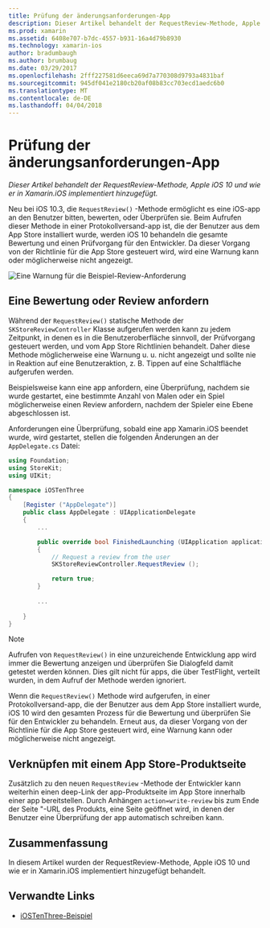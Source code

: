 ```yaml
---
title: Prüfung der änderungsanforderungen-App
description: Dieser Artikel behandelt der RequestReview-Methode, Apple iOS 10 und wie er in Xamarin.iOS implementiert hinzugefügt.
ms.prod: xamarin
ms.assetid: 6408e707-b7dc-4557-b931-16a4d79b8930
ms.technology: xamarin-ios
author: bradumbaugh
ms.author: brumbaug
ms.date: 03/29/2017
ms.openlocfilehash: 2fff227581d6eeca69d7a770308d9793a4831baf
ms.sourcegitcommit: 945df041e2180cb20af08b83cc703ecd1aedc6b0
ms.translationtype: MT
ms.contentlocale: de-DE
ms.lasthandoff: 04/04/2018
---
```

# <a name="request-app-review"></a>Prüfung der änderungsanforderungen-App

_Dieser Artikel behandelt der RequestReview-Methode, Apple iOS 10 und wie er in Xamarin.iOS implementiert hinzugefügt._

Neu bei iOS 10.3, die `RequestReview()` -Methode ermöglicht es eine iOS-app an den Benutzer bitten, bewerten, oder Überprüfen sie. Beim Aufrufen dieser Methode in einer Protokollversand-app ist, die der Benutzer aus dem App Store installiert wurde, werden iOS 10 behandeln die gesamte Bewertung und einen Prüfvorgang für den Entwickler. Da dieser Vorgang von der Richtlinie für die App Store gesteuert wird, wird eine Warnung kann oder möglicherweise nicht angezeigt.

![](request-app-review-images/review01.png "Eine Warnung für die Beispiel-Review-Anforderung")

## <a name="requesting-a-rating-or-review"></a>Eine Bewertung oder Review anfordern

Während der `RequestReview()` statische Methode der `SKStoreReviewController` Klasse aufgerufen werden kann zu jedem Zeitpunkt, in denen es in die Benutzeroberfläche sinnvoll, der Prüfvorgang gesteuert werden, und vom App Store Richtlinien behandelt. Daher diese Methode möglicherweise eine Warnung u. u. nicht angezeigt und sollte nie in Reaktion auf eine Benutzeraktion, z. B. Tippen auf eine Schaltfläche aufgerufen werden.

Beispielsweise kann eine app anfordern, eine Überprüfung, nachdem sie wurde gestartet, eine bestimmte Anzahl von Malen oder ein Spiel möglicherweise einen Review anfordern, nachdem der Spieler eine Ebene abgeschlossen ist.

Anforderungen eine Überprüfung, sobald eine app Xamarin.iOS beendet wurde, wird gestartet, stellen die folgenden Änderungen an der `AppDelegate.cs` Datei:

```csharp
using Foundation;
using StoreKit;
using UIKit;

namespace iOSTenThree
{
    [Register ("AppDelegate")]
    public class AppDelegate : UIApplicationDelegate
    {
        ...

        public override bool FinishedLaunching (UIApplication application, NSDictionary launchOptions)
        {
            // Request a review from the user
            SKStoreReviewController.RequestReview ();

            return true;
        }
        
        ...
        
    }
}
```

> [!NOTE]
> Aufrufen von `RequestReview()` in eine unzureichende Entwicklung app wird immer die Bewertung anzeigen und überprüfen Sie Dialogfeld damit getestet werden können. Dies gilt nicht für apps, die über TestFlight, verteilt wurden, in dem Aufruf der Methode werden ignoriert.

Wenn die `RequestReview()` Methode wird aufgerufen, in einer Protokollversand-app, die der Benutzer aus dem App Store installiert wurde, iOS 10 wird den gesamten Prozess für die Bewertung und überprüfen Sie für den Entwickler zu behandeln. Erneut aus, da dieser Vorgang von der Richtlinie für die App Store gesteuert wird, eine Warnung kann oder möglicherweise nicht angezeigt.

## <a name="linking-to-an-app-store-product-page"></a>Verknüpfen mit einem App Store-Produktseite 

Zusätzlich zu den neuen `RequestReview` -Methode der Entwickler kann weiterhin einen deep-Link der app-Produktseite im App Store innerhalb einer app bereitstellen. Durch Anhängen `action=write-review` bis zum Ende der Seite "-URL des Produkts, eine Seite geöffnet wird, in denen der Benutzer eine Überprüfung der app automatisch schreiben kann. 

## <a name="summary"></a>Zusammenfassung

In diesem Artikel wurden der RequestReview-Methode, Apple iOS 10 und wie er in Xamarin.iOS implementiert hinzugefügt behandelt.



## <a name="related-links"></a>Verwandte Links

- [iOSTenThree-Beispiel](https://developer.xamarin.com/samples/ios/iOS10/iOSTenThree)
